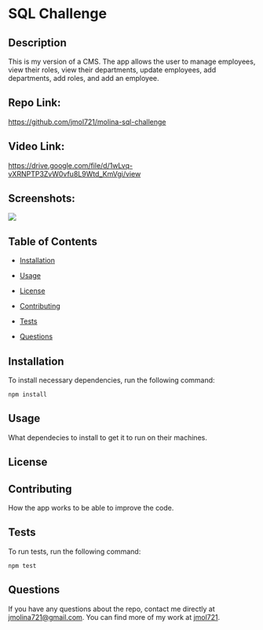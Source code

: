 # SQL Challenge

  

  ## Description
  
  This is my version of a CMS. The app allows the user to manage employees, view their roles, view their departments, update employees, add departments, add roles, and add an employee.

  ## Repo Link:
  https://github.com/jmol721/molina-sql-challenge

  
  ## Video Link:
  https://drive.google.com/file/d/1wLvq-vXRNPTP3ZvW0vfu8L9Wtd_KmVgi/view

  ## Screenshots:
  ![](./assets/P7.jpg)

  ## Table of Contents

  * [Installation](#installation)

  * [Usage](#usage)

  * [License](#license)

  * [Contributing](#contributing)

  * [Tests](#tests)

  * [Questions](#questions)

  ## Installation

  To install necessary dependencies, run the following command:

  ```
  npm install
  ```
  
  ## Usage

  What dependecies to install to get it to run on their machines.

  ## License

  

  ## Contributing

  How the app works to be able to improve the code.

  ## Tests

  To run tests, run the following command:

  ```
  npm test
  ```

  ## Questions

  If you have any questions about the repo, contact me directly at jmolina721@gmail.com. You can find more of my work at [jmol721](https://github.com/jmol721/).
